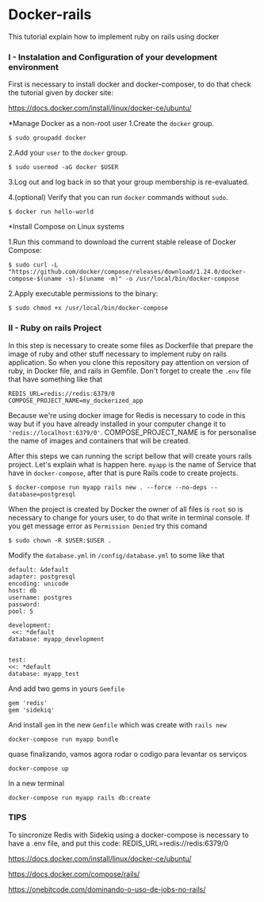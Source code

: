 # Docker-rails
This tutorial explain how to implement ruby on rails using docker
### I - Instalation and Configuration of your development environment 
First is necessary to install docker and docker-composer, to do that check the tutorial given by docker site:

https://docs.docker.com/install/linux/docker-ce/ubuntu/

*Manage Docker as a non-root user
1.Create the `docker` group.

    $ sudo groupadd docker

2.Add your `user` to the `docker` group.

    $ sudo usermod -aG docker $USER
    
3.Log out and log back in so that your group membership is re-evaluated.

4.(optional) Verify that you can run `docker` commands without `sudo`.

    $ docker run hello-world
    
*Install Compose on Linux systems

1.Run this command to download the current stable release of Docker Compose:

    $ sudo curl -L "https://github.com/docker/compose/releases/download/1.24.0/docker-compose-$(uname -s)-$(uname -m)" -o /usr/local/bin/docker-compose

2.Apply executable permissions to the binary:

    $ sudo chmod +x /usr/local/bin/docker-compose

### II - Ruby on rails Project
In this step is necessary to create some files as Dockerfile that prepare the image of ruby ​​and other stuff necessary to implement ruby ​​on rails application. So when you clone this repository pay attention on version of ruby, in Docker file, and rails in Gemfile. Don't forget to create the `.env` file that have something like that

    REDIS_URL=redis://redis:6379/0
    COMPOSE_PROJECT_NAME=my_dockerized_app

Because we're using docker image for Redis is necessary to code in this way but if you have already installed in your computer change it to `'redis://localhost:6379/0'`. COMPOSE_PROJECT_NAME is for personalise the name of images and containers that will be created.

After this steps we can running the script bellow that will create yours rails project. Let's explain what is happen here. `myapp` is the name of Service that have in `docker-compose`, after that is pure Rails code to create projects. 

    $ docker-compose run myapp rails new . --force --no-deps --database=postgresql

When the project is created by Docker the owner of all files is `root` so is necessary to change for yours user, to do that write in terminal console. If you get message error as `Permission Denied` try this comand

    $ sudo chown -R $USER:$USER .

Modify the `database.yml` in `/config/database.yml` to some like that

    default: &default
    adapter: postgresql
    encoding: unicode
    host: db
    username: postgres
    password:
    pool: 5

    development:
     <<: *default
    database: myapp_development


    test:
    <<: *default
    database: myapp_test

And add two gems in yours `Gemfile`

    gem 'redis'
    gem 'sidekiq'
    

And install `gem` in the new `Gemfile` which was create with `rails new`

    docker-compose run myapp bundle

quase finalizando, vamos agora rodar o codigo para levantar os serviços 

    docker-compose up

In a new terminal 
    
    docker-compose run myapp rails db:create


### TIPS
To sincronize Redis with Sidekiq using a docker-compose is necessary to have a .env file, and put this code:
  REDIS_URL=redis://redis:6379/0
 
 
 https://docs.docker.com/install/linux/docker-ce/ubuntu/
 
 https://docs.docker.com/compose/rails/
 
 https://onebitcode.com/dominando-o-uso-de-jobs-no-rails/

